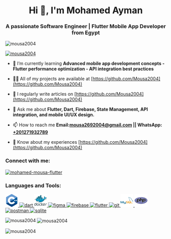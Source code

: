 <h1 align="center">Hi 👋, I'm Mohamed Ayman</h1>
<h3 align="center">A passionate Software Engineer | Flutter Mobile App Developer from Egypt</h3>

<p align="left"> <img src="https://komarev.com/ghpvc/?username=mousa2004&label=Profile%20views&color=0e75b6&style=flat" alt="mousa2004" /> </p>

<p align="left"><a href="https://github.com/ryo-ma/github-profile-trophy"><img src="https://github-profile-trophy.vercel.app/?username=mousa2004&theme=alduin" alt="mousa2004" /></a> </p>

- 🌱 I’m currently learning **Advanced mobile app development concepts - Flutter performance optimization - API integration best practices**

- 👨‍💻 All of my projects are available at [https://github.com/Mousa2004](https://github.com/Mousa2004)

- 📝 I regularly write articles on [https://github.com/Mousa2004](https://github.com/Mousa2004)

- 💬 Ask me about **Flutter, Dart, Firebase, State Management, API integration, and mobile UI/UX design.**

- 📫 How to reach me **Email:[mousa2692004@gmail.com](mailto:mousa2692004@gmail.com) || WhatsApp: [+201271932789](https://wa.me/201271932789)**

- 📄 Know about my experiences [https://github.com/Mousa2004](https://github.com/Mousa2004)

<h3 align="left">Connect with me:</h3>
<p align="left">
<a href="https://linkedin.com/in/mohamed-mousa-flutter" target="blank"><img align="center" src="https://raw.githubusercontent.com/rahuldkjain/github-profile-readme-generator/master/src/images/icons/Social/linked-in-alt.svg" alt="mohamed-mousa-flutter" height="30" width="40" /></a>
</p>

<h3 align="left">Languages and Tools:</h3>
<p align="left"> <a href="https://www.w3schools.com/cpp/" target="_blank" rel="noreferrer"> <img src="https://raw.githubusercontent.com/devicons/devicon/master/icons/cplusplus/cplusplus-original.svg" alt="cplusplus" width="40" height="40"/> </a> <a href="https://dart.dev" target="_blank" rel="noreferrer"> <img src="https://www.vectorlogo.zone/logos/dartlang/dartlang-icon.svg" alt="dart" width="40" height="40"/> </a> <a href="https://www.docker.com/" target="_blank" rel="noreferrer"> <img src="https://raw.githubusercontent.com/devicons/devicon/master/icons/docker/docker-original-wordmark.svg" alt="docker" width="40" height="40"/> </a> <a href="https://www.figma.com/" target="_blank" rel="noreferrer"> <img src="https://www.vectorlogo.zone/logos/figma/figma-icon.svg" alt="figma" width="40" height="40"/> </a> <a href="https://firebase.google.com/" target="_blank" rel="noreferrer"> <img src="https://www.vectorlogo.zone/logos/firebase/firebase-icon.svg" alt="firebase" width="40" height="40"/> </a> <a href="https://flutter.dev" target="_blank" rel="noreferrer"> <img src="https://www.vectorlogo.zone/logos/flutterio/flutterio-icon.svg" alt="flutter" width="40" height="40"/> </a> <a href="https://git-scm.com/" target="_blank" rel="noreferrer"> <img src="https://www.vectorlogo.zone/logos/git-scm/git-scm-icon.svg" alt="git" width="40" height="40"/> </a> <a href="https://www.mysql.com/" target="_blank" rel="noreferrer"> <img src="https://raw.githubusercontent.com/devicons/devicon/master/icons/mysql/mysql-original-wordmark.svg" alt="mysql" width="40" height="40"/> </a> <a href="https://www.php.net" target="_blank" rel="noreferrer"> <img src="https://raw.githubusercontent.com/devicons/devicon/master/icons/php/php-original.svg" alt="php" width="40" height="40"/> </a> <a href="https://postman.com" target="_blank" rel="noreferrer"> <img src="https://www.vectorlogo.zone/logos/getpostman/getpostman-icon.svg" alt="postman" width="40" height="40"/> </a> <a href="https://www.sqlite.org/" target="_blank" rel="noreferrer"> <img src="https://www.vectorlogo.zone/logos/sqlite/sqlite-icon.svg" alt="sqlite" width="40" height="40"/> </a> </p>

<p><img align="left" src="https://github-readme-stats.vercel.app/api/top-langs?username=mousa2004&show_icons=true&locale=en&layout=compact" alt="mousa2004" /></p>

<p>&nbsp;<img align="center" src="https://github-readme-stats.vercel.app/api?username=mousa2004&show_icons=true&locale=en" alt="mousa2004" /></p>

<p><img align="center" src="https://github-readme-streak-stats.herokuapp.com/?user=mousa2004&" alt="mousa2004" /></p>
